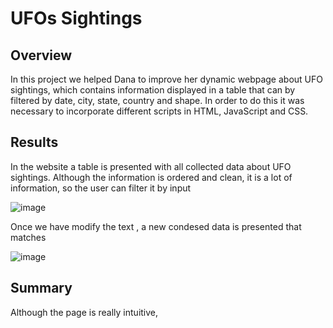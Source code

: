 # UFOs Sightings

## Overview
In this project we helped Dana to improve her dynamic webpage about UFO sightings, which contains information displayed in a table that can by filtered by date, city, state, country and shape. In order to do this it was necessary to incorporate different scripts in HTML, JavaScript and CSS.

## Results
In the website a table is presented with all collected data about UFO sightings. Although the information is ordered and clean, it is a lot of information, so the user can filter it by input  

![image](https://user-images.githubusercontent.com/90527315/156905363-3744d0bc-a47c-48f1-a365-37f374b35a81.png)

Once we have modify the text , a new condesed data is presented that matches 

![image](https://user-images.githubusercontent.com/90527315/156905309-1f2715d9-3106-4a55-9c77-b36aacfedcdb.png)

## Summary

Although the page is really intuitive, 
